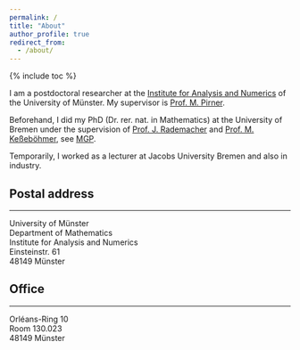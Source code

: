 ```yaml
---
permalink: /
title: "About"
author_profile: true
redirect_from: 
  - /about/
---
```

{% include toc %}

I am a postdoctoral researcher at the [Institute for Analysis and Numerics](https://www.uni-muenster.de/AMM/en/index.shtml) of the University of Münster. My supervisor is [Prof. M. Pirner](https://www.uni-muenster.de/AMM/en/Pirner/index.shtml).

Beforehand, I did my PhD (Dr. rer. nat. in Mathematics) at the University of Bremen under the supervision of [Prof. J. Rademacher](https://www.math.uni-hamburg.de/en/forschung/bereiche/am/ang-dynamische-systeme/personen/rademacher-jens.html) and [Prof. M. Keßeböhmer](https://www.uni-bremen.de/dynsys/members/prof-dr-marc-kesseboehmer), see [MGP](https://www.genealogy.math.ndsu.nodak.edu/id.php?id=277103).

Temporarily, I worked as a lecturer at Jacobs University Bremen and also in industry.
<!-- <h2 id="postal">Postal address</h2> -->
## Postal address
---
University of Münster<br>
Department of Mathematics<br>
Institute for Analysis and Numerics<br>
Einsteinstr. 61<br>
48149 Münster

<!-- <h2 id="office">Office</h2> -->
## Office
---
Orléans-Ring 10<br>
Room 130.023<br>
48149 Münster




 

